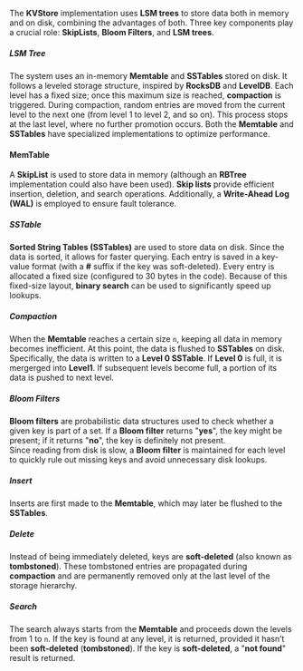 The **KVStore** implementation uses **LSM trees** to store data both in memory and on disk, combining the advantages of both. Three key components play a crucial role: **SkipLists**, **Bloom Filters**, and **LSM trees**.

##### **LSM Tree**
The system uses an in-memory **Memtable** and **SSTables** stored on disk. It follows a leveled storage structure, inspired by **RocksDB** and **LevelDB**. Each level has a fixed size; once this maximum size is reached, **compaction** is triggered. During compaction, random entries are moved from the current level to the next one (from level 1 to level 2, and so on). This process stops at the last level, where no further promotion occurs. Both the **Memtable** and **SSTables** have specialized implementations to optimize performance.

#### **MemTable**
A **SkipList** is used to store data in memory (although an **RBTree** implementation could also have been used). **Skip lists** provide efficient insertion, deletion, and search operations. Additionally, a **Write-Ahead Log (WAL)** is employed to ensure fault tolerance.

##### **SSTable**
**Sorted String Tables (SSTables)** are used to store data on disk. Since the data is sorted, it allows for faster querying. Each entry is saved in a key-value format (with a **#** suffix if the key was soft-deleted). Every entry is allocated a fixed size (configured to 30 bytes in the code). Because of this fixed-size layout, **binary search** can be used to significantly speed up lookups.

##### **Compaction**
When the **Memtable** reaches a certain size `n`, keeping all data in memory becomes inefficient. At this point, the data is flushed to **SSTables** on disk. Specifically, the data is written to a **Level 0 SSTable**. If **Level 0** is full, it is mergerged into **Level1**. If subsequent levels become full,  a portion of its data is pushed to next level.

##### **Bloom Filters**
**Bloom filters** are probabilistic data structures used to check whether a given key is part of a set. If a **Bloom filter** returns "**yes**", the key might be present; if it returns "**no**", the key is definitely not present.  
Since reading from disk is slow, a **Bloom filter** is maintained for each level to quickly rule out missing keys and avoid unnecessary disk lookups.

##### **Insert**
Inserts are first made to the **Memtable**, which may later be flushed to the **SSTables**.

##### **Delete**
Instead of being immediately deleted, keys are **soft-deleted** (also known as **tombstoned**). These tombstoned entries are propagated during **compaction** and are permanently removed only at the last level of the storage hierarchy.

##### **Search** 
The search always starts from the **Memtable** and proceeds down the levels from 1 to `n`. If the key is found at any level, it is returned, provided it hasn’t been **soft-deleted** (**tombstoned**). If the key is **soft-deleted**, a "**not found**" result is returned.
